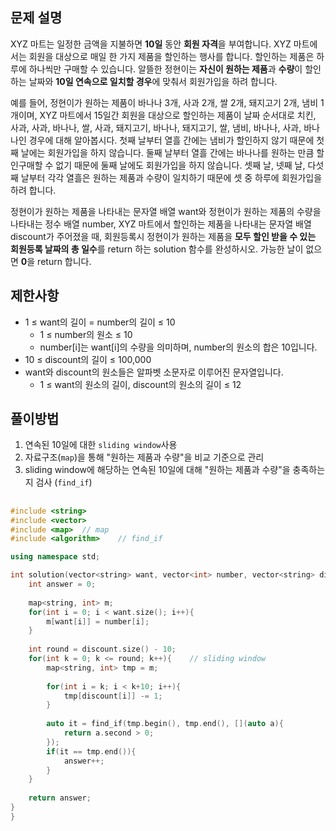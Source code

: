 ## 문제 설명
XYZ 마트는 일정한 금액을 지불하면 **10일** 동안 **회원 자격**을 부여합니다. XYZ 마트에서는 회원을 대상으로
매일 한 가지 제품을 할인하는 행사를 합니다. 할인하는 제품은 하루에 하나씩만 구매할 수 있습니다. 알뜰한 정현이는
**자신이 원하는 제품**과 **수량**이 할인하는 날짜와 **10일 연속으로 일치할 경우**에 맞춰서 회원가입을 하려 합니다.

예를 들어, 정현이가 원하는 제품이 바나나 3개, 사과 2개, 쌀 2개, 돼지고기 2개, 냄비 1개이며, XYZ 마트에서
15일간 회원을 대상으로 할인하는 제품이 날짜 순서대로 치킨, 사과, 사과, 바나나, 쌀, 사과, 돼지고기, 바나나,
돼지고기, 쌀, 냄비, 바나나, 사과, 바나나인 경우에 대해 알아봅시다. 첫째 날부터 열흘 간에는 냄비가 할인하지
않기 때문에 첫째 날에는 회원가입을 하지 않습니다. 둘째 날부터 열흘 간에는 바나나를 원하는 만큼 할인구매할 수
없기 때문에 둘째 날에도 회원가입을 하지 않습니다. 셋째 날, 넷째 날, 다섯째 날부터 각각 열흘은 원하는 제품과
수량이 일치하기 때문에 셋 중 하루에 회원가입을 하려 합니다.

정현이가 원하는 제품을 나타내는 문자열 배열 want와 정현이가 원하는 제품의 수량을 나타내는 정수 배열 number,
XYZ 마트에서 할인하는 제품을 나타내는 문자열 배열 discount가 주어졌을 때, 회원등록시 정현이가 원하는 제품을
**모두 할인 받을 수 있는 회원등록 날짜의 총 일수**를 return 하는 solution 함수를 완성하시오. 가능한 날이 없으면
**0**을 return 합니다.


## 제한사항
- 1 ≤ want의 길이 = number의 길이 ≤ 10
   - 1 ≤ number의 원소 ≤ 10
   - number[i]는 want[i]의 수량을 의미하며, number의 원소의 합은 10입니다.
- 10 ≤ discount의 길이 ≤ 100,000
- want와 discount의 원소들은 알파벳 소문자로 이루어진 문자열입니다.
   - 1 ≤ want의 원소의 길이, discount의 원소의 길이 ≤ 12


## 풀이방법
1. 연속된 10일에 대한 `sliding window`사용
2. 자료구조(`map`)을 통해 "원하는 제품과 수량"을 비교 기준으로 관리
3. sliding window에 해당하는 연속된 10일에 대해 "원하는 제품과 수량"을 충족하는지 검사 (`find_if`)


## 
```C++
#include <string>
#include <vector>
#include <map>  // map
#include <algorithm>    // find_if

using namespace std;

int solution(vector<string> want, vector<int> number, vector<string> discount) {
    int answer = 0;
    
    map<string, int> m;
    for(int i = 0; i < want.size(); i++){
        m[want[i]] = number[i];
    }
    
    int round = discount.size() - 10;
    for(int k = 0; k <= round; k++){    // sliding window
        map<string, int> tmp = m;
        
        for(int i = k; i < k+10; i++){
            tmp[discount[i]] -= 1;
        }
        
        auto it = find_if(tmp.begin(), tmp.end(), [](auto a){
            return a.second > 0;
        });
        if(it == tmp.end()){
            answer++;
        }
    }
    
    return answer;
}
}
```
